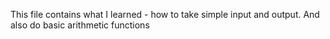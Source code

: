 This file contains what I learned - how to take simple input and output. And also do basic arithmetic functions
